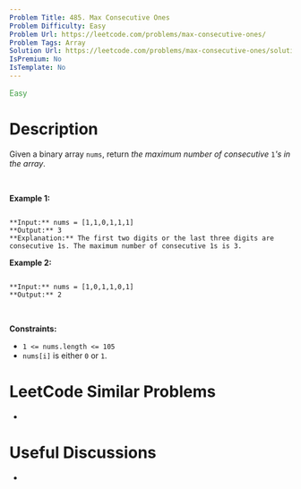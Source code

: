 ```yaml
---
Problem Title: 485. Max Consecutive Ones
Problem Difficulty: Easy
Problem Url: https://leetcode.com/problems/max-consecutive-ones/
Problem Tags: Array
Solution Url: https://leetcode.com/problems/max-consecutive-ones/solution/
IsPremium: No
IsTemplate: No
---
```


<span style="color: rgb(67, 160, 71);">Easy</span>

# Description

Given a binary array `nums`, return *the maximum number of consecutive* `1`*'s in the array*.


 


**Example 1:**



```

**Input:** nums = [1,1,0,1,1,1]
**Output:** 3
**Explanation:** The first two digits or the last three digits are consecutive 1s. The maximum number of consecutive 1s is 3.

```

**Example 2:**



```

**Input:** nums = [1,0,1,1,0,1]
**Output:** 2

```

 


**Constraints:**


* `1 <= nums.length <= 105`
* `nums[i]` is either `0` or `1`.




# LeetCode Similar Problems

- []()

# Useful Discussions

- []()
